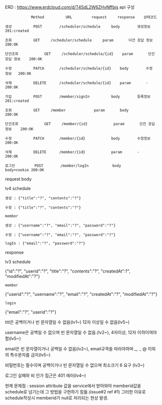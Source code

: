 ERD : https://www.erdcloud.com/d/T4SdL2W6ZHvNffbis
api 구성

				Method			URL			request		response	상태코드
         
	생성			POST		/scheduler/schedule		body		생성정보		201:created
			
	조회			GET		/scheduler/schedule		param		다건 응답 정보	200:OK
			
	단건조회			GET		/scheduler/schedule/{id}	param		단건 응답 정보	200:OK
			
	수정			PATCH		/scheduler/schedule/{id}	body		수정 정보	200:OK

	삭제			DELETE		/scheduler/schedule/{id}	param		-		200:OK

	가입			POST		/member/signIn			body		등록정보		201:created
 
	조회			GET		/member				param		body		200:OK

	단건조회			GET		/member/{id}			param		단건 응답 정보	200:OK

	수정			PATCH		/member/{id}			body		수정정보		200:OK

	삭제			DELETE		/member/{id}			param		-		200:OK

	로그인			POST		/member/logIn			body		body+cookie	200:OK

request body

lv4 schedule

    생성 : {"title":"?", "contents":"?"}

    수정 : {"title":"?", "contents":"?"}

    member

    생성 : {"username":"?", "email":"?", "password":"?"}

    수정 : {"username":"?", "email":"?", "password":"?"}

    logIn : {"email":"?", "password":"?"}
    
response

lv3 schedule

{"id":"?", "userid":"?", "title":"?", "contents":"?", "createdAt":?", "modifiedAt":"?"}

    member
		
{"userid":"?", "username":"?", "email":"?", "createdAt":"?", "modifiedAt":"?"}

	login

{"email":"?", "userid":"?"}
 
titl은 공백이거나 빈 문자열일 수 없음(lv1~) 12자 이상일 수 없음(lv5~)

username은 공백일 수 없으며 빈 문자열일 수 없음.(lv2~), 4자이상, 12자 이하이여야함(lv5~)

email은 빈 문자열이거나 공백일 수 없음(lv2~), email규격을 따라야하며 _, ., @ 이외의 특수문자를 금지(lv5~)

비밀번호는 필수이며 공백이거나 빈 문자열일 수 없으며 최소크기 6 요구 (lv3~)

로그인 실패와 비 인가 접근은 401 에러(lv4~)

현제 문제점 : session attribute 값을 service에서 받아와야 memberid값을 schedule로 넘기는데 그 방법을 구현하기 힘듦.(issue#2 ref #1)
그러한 이유로 schedule작성시 memberid가 null로 처리되는 현상 발생.
